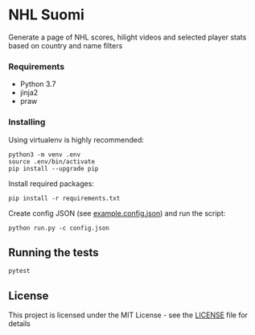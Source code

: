 # NHL Suomi

Generate a page of NHL scores, hilight videos and selected player stats based on country and name filters

### Requirements

* Python 3.7
* jinja2
* praw

### Installing

Using virtualenv is highly recommended:

```
python3 -m venv .env
source .env/bin/activate
pip install --upgrade pip
```

Install required packages:

```
pip install -r requirements.txt
```

Create config JSON (see [example.config.json](example.config.json)) and run the script:

```
python run.py -c config.json
```

## Running the tests

```
pytest
```

## License

This project is licensed under the MIT License - see the [LICENSE](LICENSE) file for details
